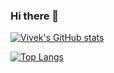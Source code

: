 ### Hi there 👋

<!--
**Vivek-pal09/Vivek-pal09** is a ✨ _special_ ✨ repository because its `README.md` (this file) appears on your GitHub profile.

Here are some ideas to get you started:

- 🔭 I’m currently working on ...
- 🌱 I’m currently learning ...
- 👯 I’m looking to collaborate on ...
- 🤔 I’m looking for help with ...
- 💬 Ask me about ...
- 📫 How to reach me: ...
- 😄 Pronouns: ...
- ⚡ Fun fact: ...
-->

[![Vivek's GitHub stats](https://github-readme-stats.vercel.app/api?username=Vivek-pal09&show_icons=true&theme=radical)](https://github.com/Vivek-pal09/github-readme-stats)

[![Top Langs](https://github-readme-stats.vercel.app/api/top-langs/?username=Vivek-pal09&layout=compact)](https://github.com/anuraghazra/github-readme-stats)
